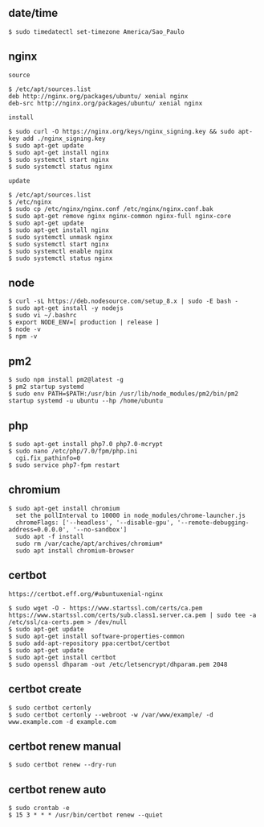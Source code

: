 ## date/time

    $ sudo timedatectl set-timezone America/Sao_Paulo

## nginx

    source

    $ /etc/apt/sources.list
    deb http://nginx.org/packages/ubuntu/ xenial nginx
    deb-src http://nginx.org/packages/ubuntu/ xenial nginx

    install
    
    $ sudo curl -O https://nginx.org/keys/nginx_signing.key && sudo apt-key add ./nginx_signing.key
    $ sudo apt-get update
    $ sudo apt-get install nginx
    $ sudo systemctl start nginx
    $ sudo systemctl status nginx
    
    update
    
    $ /etc/apt/sources.list
    $ /etc/nginx
    $ sudo cp /etc/nginx/nginx.conf /etc/nginx/nginx.conf.bak
    $ sudo apt-get remove nginx nginx-common nginx-full nginx-core
    $ sudo apt-get update
    $ sudo apt-get install nginx
    $ sudo systemctl unmask nginx
    $ sudo systemctl start nginx
    $ sudo systemctl enable nginx
    $ sudo systemctl status nginx

## node

    $ curl -sL https://deb.nodesource.com/setup_8.x | sudo -E bash -
    $ sudo apt-get install -y nodejs
    $ sudo vi ~/.bashrc
    $ export NODE_ENV=[ production | release ]
    $ node -v
    $ npm -v

## pm2

    $ sudo npm install pm2@latest -g
    $ pm2 startup systemd
    $ sudo env PATH=$PATH:/usr/bin /usr/lib/node_modules/pm2/bin/pm2 startup systemd -u ubuntu --hp /home/ubuntu

## php

    $ sudo apt-get install php7.0 php7.0-mcrypt
    $ sudo nano /etc/php/7.0/fpm/php.ini
      cgi.fix_pathinfo=0
    $ sudo service php7-fpm restart

## chromium

    $ sudo apt-get install chromium
      set the pollInterval to 10000 in node_modules/chrome-launcher.js
      chromeFlags: ['--headless', '--disable-gpu', '--remote-debugging-address=0.0.0.0', '--no-sandbox']
      sudo apt -f install
      sudo rm /var/cache/apt/archives/chromium*
      sudo apt install chromium-browser

## certbot

    https://certbot.eff.org/#ubuntuxenial-nginx

    $ sudo wget -O - https://www.startssl.com/certs/ca.pem https://www.startssl.com/certs/sub.class1.server.ca.pem | sudo tee -a /etc/ssl/ca-certs.pem > /dev/null
    $ sudo apt-get update
    $ sudo apt-get install software-properties-common
    $ sudo add-apt-repository ppa:certbot/certbot
    $ sudo apt-get update
    $ sudo apt-get install certbot
    $ sudo openssl dhparam -out /etc/letsencrypt/dhparam.pem 2048
    
## certbot create

    $ sudo certbot certonly
    $ sudo certbot certonly --webroot -w /var/www/example/ -d www.example.com -d example.com

## certbot renew manual

    $ sudo certbot renew --dry-run

## certbot renew auto

    $ sudo crontab -e
    $ 15 3 * * * /usr/bin/certbot renew --quiet
    


